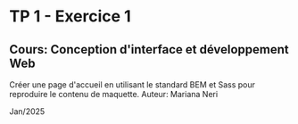 # TP 1 - Exercice 1

## Cours: Conception d'interface et développement Web

Créer une page d'accueil en utilisant le standard BEM et Sass pour reproduire le contenu de maquette.
Auteur: Mariana Neri

Jan/2025
